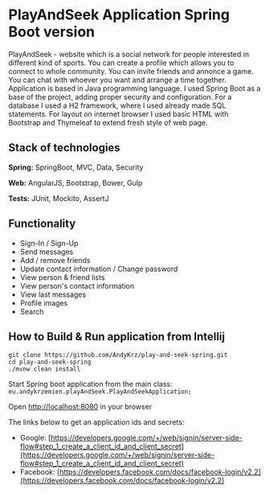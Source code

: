 # PlayAndSeek Application Spring Boot version 

PlayAndSeek - website which is a social network for people interested in different kind of sports. 
You can create a profile which allows you to connect to whole community. You can invite friends and annonce a game. You can chat with whoever you want and arrange a time together. 
Application is based in Java programming language. I used Spring Boot as a base of the project, adding proper security and configuration. For a database I used a H2 framework, where I used already made SQL statements. For layout on internet browser I used basic HTML with Bootstrap and Thymeleaf to extend fresh style of web page. 


## Stack of technologies

**Spring:** SpringBoot, MVC, Data, Security

**Web:** AngularJS, Bootstrap, Bower, Gulp

**Tests:** JUnit, Mockito, AssertJ

## Functionality

- Sign-In / Sign-Up
- Send messages
- Add / remove friends
- Update contact information / Change password
- View person & friend lists
- View person's contact information
- View last messages
- Profile images
- Search

## How to Build & Run application from Intellij

```
git clone https://github.com/AndyKrz/play-and-seek-spring.git
cd play-and-seek-spring
./mvnw clean install
```
Start Spring boot application from the main class: `eu.andykrzemien.playAndSeek.PlayAndSeekApplication;`

Open [http://localhost:8080](http://localhost:8080) in your browser

The links below to get an application ids and secrets:

- Google: [https://developers.google.com/+/web/signin/server-side-flow#step_1_create_a_client_id_and_client_secret](https://developers.google.com/+/web/signin/server-side-flow#step_1_create_a_client_id_and_client_secret)
- Facebook: [https://developers.facebook.com/docs/facebook-login/v2.2](https://developers.facebook.com/docs/facebook-login/v2.2)
